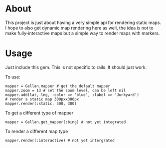 # About

This project is just about having a very simple api for rendering static
maps. I hope to also get dynamic map rendering here as well, the idea is
not to make fully-interactive maps but a simple way to render maps with
markers.

# Usage

Just include this gem. This is not specific to rails. It should just
work.

To use:

    mapper = Gellan.mapper # get the default mapper
    mapper.zoom = 13 # set the zoom level, can be left nil
    mapper.add(lat, lng, :color => 'blue', :label => 'Junkyard')
    # render a static map 300pxx300px
    mapper.render(:static, 300, 300)

To get a different type of mapper 
    
    mapper = Gellan.get_mapper(:bing) # not yet integrated

To render a different map type
    
    mapper.render(:interactive) # not yet intergrated



